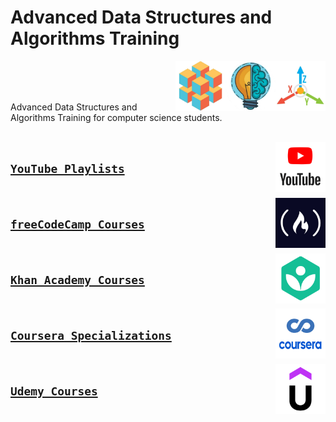 # Advanced Data Structures and Algorithms Training

<a href="/README.md"><img align="right" width="80" src="https://github.com/cs-MohamedAyman/cs-MohamedAyman/blob/master/logos/computer-graphics.png"></img></a>
<a href="/README.md"><img align="right" width="80" src="https://github.com/cs-MohamedAyman/cs-MohamedAyman/blob/master/logos/algorithms-analysis.png"></img></a>
<a href="/README.md"><img align="right" width="80" src="https://github.com/cs-MohamedAyman/cs-MohamedAyman/blob/master/logos/data-structures.png"></img></a>
<br><br><br>

Advanced Data Structures and Algorithms Training for computer science students.

<br>
<a href="https://github.com/cs-MohamedAyman/elearning-platforms/blob/master/youtube-playlists/computer-science/README.md"><img align="right" width="80" src="https://github.com/cs-MohamedAyman/cs-MohamedAyman/blob/master/logos/youtube.png"></img></a>

## [`YouTube Playlists`](https://github.com/cs-MohamedAyman/elearning-platforms/blob/master/youtube-playlists/computer-science/README.md)

<br>
<a href="https://github.com/cs-MohamedAyman/elearning-platforms/blob/master/freecodecamp-courses/computer-science/README.md"><img align="right" width="80" src="https://github.com/cs-MohamedAyman/cs-MohamedAyman/blob/master/logos/freecodecamp.png"></img></a>

## [`freeCodeCamp Courses`](https://github.com/cs-MohamedAyman/elearning-platforms/blob/master/freecodecamp-courses/computer-science/README.md)

<br>
<a href="https://github.com/cs-MohamedAyman/elearning-platforms/blob/master/khanacademy-courses/computer-science/README.md"><img align="right" width="80" src="https://github.com/cs-MohamedAyman/cs-MohamedAyman/blob/master/logos/khanacademy.png"></img></a>

## [`Khan Academy Courses`](https://github.com/cs-MohamedAyman/elearning-platforms/blob/master/khanacademy-courses/computer-science/README.md)

<br>
<a href="https://github.com/cs-MohamedAyman/elearning-platforms/blob/master/coursera-specializations/computer-science/README.md"><img align="right" width="80" src="https://github.com/cs-MohamedAyman/cs-MohamedAyman/blob/master/logos/coursera.png"></img></a>

## [`Coursera Specializations`](https://github.com/cs-MohamedAyman/elearning-platforms/blob/master/coursera-specializations/computer-science/README.md)

<br>
<a href="https://github.com/cs-MohamedAyman/elearning-platforms/blob/master/udemy-courses/computer-science/README.md"><img align="right" width="80" src="https://github.com/cs-MohamedAyman/cs-MohamedAyman/blob/master/logos/udemy.png"></img></a>

## [`Udemy Courses`](https://github.com/cs-MohamedAyman/elearning-platforms/blob/master/udemy-courses/computer-science/README.md)

